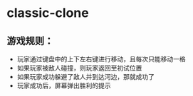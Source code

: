 # classic-clone
## 游戏规则：
* 玩家通过键盘中的上下左右键进行移动，且每次只能移动一格
* 如果玩家被敌人碰撞，则玩家返回至初试位置
* 如果玩家成功躲避了敌人并到达河边，那就成功了
* 玩家成功后，屏幕弹出胜利的提示

